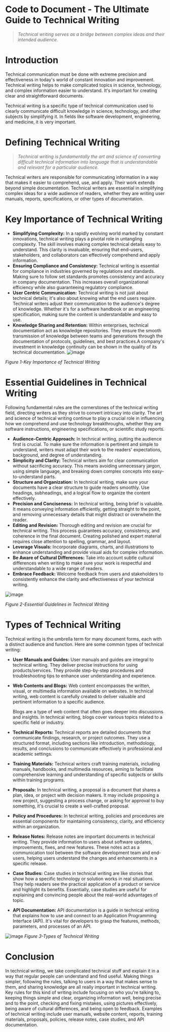 # Code to Document - The Ultimate Guide to Technical Writing
> *Technical writing serves as a bridge between complex ideas and their intended audience.*
# Introduction
Technical communication must be done with extreme precision and effectiveness in today's world of constant innovation and improvement. Technical writing helps to make complicated topics in science, technology, and complex information easier to understand. It's important for creating clear and straightforward documents.

Technical writing is a specific type of technical communication used to clearly communicate difficult knowledge in science, technology, and other subjects by simplifying it. In fields like software development, engineering, and medicine, it is very important.
# Defining Technical Writing
> *Technical writing is fundamentally the art and science of converting difficult technical information into language that is understandable and relevant for a particular audience.*

Technical writers are responsible for communicating information in a way that makes it easier to comprehend, use, and apply. Their work extends beyond simple documentation. Technical writers are essential in simplifying complex ideas for a wide audience of readers, whether they are writing user manuals, reports, specifications, or other types of documentation.
# Key Importance of Technical Writing
* **Simplifying Complexity:** In a rapidly evolving world marked by constant innovations, technical writing plays a pivotal role in untangling complexity. The skill involves making complex technical details easy to understand. This clarity is invaluable, ensuring that end-users, stakeholders, and collaborators can effectively comprehend and apply information.
* **Ensuring Compliance and Consistency:** Technical writing is essential for compliance in industries governed by regulations and standards. Making sure to follow set standards promotes consistency and accuracy in company documentation. This increases overall organizational efficiency while also guaranteeing regulatory compliance.
* **User Centric Communication:** Technical writing is not just about technical details; it's also about knowing what the end users require. Technical writers adjust their communication to the audience's degree of knowledge. Whether it's for a software handbook or an engineering specification, making sure the content is understandable and easy to use.
* **Knowledge Sharing and Retention:** Within enterprises, technical documentation act as knowledge repositories. They ensure the smooth transmission of knowledge between teams and generations through the documentation of protocols, guidelines, and best practices.A company's investment in knowledge continuity can be shown in the quality of its technical documentation.
![image](https://github.com/ssamag/technical-writing/assets/80880193/6ad6a089-fa57-4d67-9da2-09358ab5b4b4)

_Figure 1-Key Importance of Technical Writing_
# Essential Guidelines in Technical Writing
Following fundamental rules are the cornerstones of the technical writing field, directing writers as they strive to convert intricacy into clarity. The art and science of technical writing continue to play a crucial role in influencing how we comprehend and use technology breakthroughs, whether they are software instructions, engineering specifications, or scientific study reports.
* **Audience-Centric Approach:** In technical writing, putting the audience first is crucial. To make sure the information is pertinent and simple to understand, writers must adapt their work to the readers' expectations, background, and degree of understanding.
* **Simplicity and Clarity:** Technical writers aim for clear communication without sacrificing accuracy. This means avoiding unnecessary jargon, using simple language, and breaking down complex concepts into easy-to-understand parts.
* **Structure and Organization:** In technical writing, make sure your documents have a clear structure to guide readers smoothly. Use headings, subheadings, and a logical flow to organize the content effectively.
* **Precision and Conciseness:** In technical writing, being brief is valuable. It means conveying information efficiently, getting straight to the point, and removing unnecessary details that might distract or overwhelm the reader.
* **Editing and Revision:** Thorough editing and revision are crucial for technical writing. This process guarantees accuracy, consistency, and coherence in the final document. Creating polished and expert material requires close attention to spelling, grammar, and layout.
* **Leverage Visuals:** Incorporate diagrams, charts, and illustrations to enhance understanding and provide visual aids for complex information.
* **Be Aware of Cultural Differences:** Take into account subtle cultural differences when writing to make sure your work is respectful and understandable to a wide range of readers.
* **Embrace Feedback:** Welcome feedback from users and stakeholders to consistently enhance the clarity and effectiveness of your technical writing.
  
![image](https://github.com/ssamag/technical-writing/assets/80880193/0abf6192-b178-4adc-928b-2b4e7c44a26e)

_Figure 2-Essential Guidelines in Technical Writing_
# Types of Technical Writing
Technical writing is the umbrella term for many document forms, each with a distinct audience and function. Here are some common types of technical writing:
* **User Manuals and Guides:** User manuals and guides are integral to technical writing. They deliver precise instructions for using products/services. They provide step-by-step procedures and troubleshooting tips to enhance user understanding and experience.
* **Web Contents and Blogs:** Web content encompasses the written, visual, or multimedia information available on websites. In technical writing, web content is carefully created to deliver valuable and pertinent information to a specific audience. 

  Blogs are a type of web content that often goes deeper into discussions and insights. In technical writing, blogs cover various topics related to a 
  specific field or industry.
* **Technical Reports:** Technical reports are detailed documents that communicate findings, research, or project outcomes. They use a structured format, including sections like introduction, methodology, results, and conclusions to communicate effectively in professional and academic settings.
* **Training Materials:** Technical writers craft training materials, including manuals, handbooks, and multimedia resources, aiming to facilitate comprehensive learning and understanding of specific subjects or skills within training programs.
* **Proposals:** In technical writing, a proposal is a document that shares a plan, idea, or project with decision makers. It may include proposing a new project, suggesting a process change, or asking for approval to buy something, it's crucial to create a well-crafted proposal.
* **Policy and Procedures:** In technical writing, policies and procedures are essential components for maintaining consistency, clarity, and efficiency within an organization.
* **Release Notes:** Release notes are important documents in technical writing. They provide information to users about software updates, improvements, fixes, and new features. These notes act as a communication tool between the software development team and end-users, helping users understand the changes and enhancements in a specific release.
* **Case Studies:** Case studies in technical writing are like stories that show how a specific technology or solution works in real situations. They help readers see the practical application of a product or service and highlight its benefits. Essentially, case studies are useful for explaining and convincing people about the real-world advantages of topic.
* **API Documentation:** API documentation is a guide in technical writing that explains how to use and connect to an Application Programming Interface (API). It's vital for developers to grasp the features, methods, parameters, and processes of an API.
  
![image](https://github.com/ssamag/technical-writing/assets/80880193/be89cff8-0112-42f3-8e31-49e3cef59324)
_Figure 3-Types of Technical Writing_

# Conclusion
In technical writing, we take complicated technical stuff and explain it in a way that regular people can understand and find useful. Making things simpler, following the rules, talking to users in a way that makes sense to them, and sharing knowledge are all really important in technical writing. Key rules for this kind of writing include focusing on who you're talking to, keeping things simple and clear, organizing information well, being precise and to the point, checking and fixing mistakes, using pictures effectively, being aware of cultural differences, and being open to feedback. Examples of technical writing include user manuals, website content, reports, training materials, proposals, policies, release notes, case studies, and API documentation.




